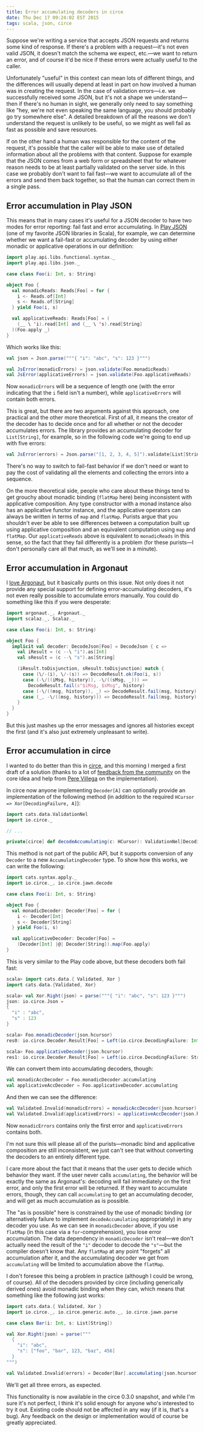 ```yaml
---
title: Error accumulating decoders in circe
date: Thu Dec 17 09:24:02 EST 2015
tags: scala, json, circe
---
```


Suppose we're writing a service that accepts JSON requests and returns some kind of response. If
there's a problem with a request—it's not even valid JSON, it doesn't match the schema we expect,
etc.—we want to return an error, and of course it'd be nice if these errors were actually useful to
the caller.

Unfortunately "useful" in this context can mean lots of different things, and the differences will
usually depend at least in part on how involved a human was in creating the request. In the case of
validation errors—i.e. we successfully received some JSON, but it's not a shape we understand—then
if there's no human in sight, we generally only need to say something like "hey, we're not even
speaking the same language, you should probably go try somewhere else". A detailed breakdown of all
the reasons we don't understand the request is unlikely to be useful, so we might as well fail as
fast as possible and save resources.

If on the other hand a human was responsible for the content of the request, it's possible that
the caller will be able to make use of detailed information about all the problems with that
content. Suppose for example that the JSON comes from a web form or spreadsheet that for whatever
reason needs to be at least partially validated on the server side. In this case we probably don't
want to fail fast—we want to accumulate all of the errors and send them back together, so that the
human can correct them in a single pass.

<!-- MORE -->

## Error accumulation in Play JSON

This means that in many cases it's useful for a JSON decoder to have two modes for error reporting:
fail fast and error accumulating. In [Play JSON][play-json] (one of my favorite JSON libraries in
Scala), for example, we can determine whether we want a fail-fast or accumulating decoder by using
either monadic or applicative operations in our definition:

```scala
import play.api.libs.functional.syntax._
import play.api.libs.json._

case class Foo(i: Int, s: String)

object Foo {
  val monadicReads: Reads[Foo] = for {
    i <- Reads.of[Int]
    s <- Reads.of[String]
  } yield Foo(i, s)

  val applicativeReads: Reads[Foo] = (
    (__ \ 'i).read[Int] and (__ \ 's).read[String]
  )(Foo.apply _)
}
```

Which works like this:

```scala
val json = Json.parse("""{ "i": "abc", "s": 123 }""")

val JsError(monadicErrors) = json.validate(Foo.monadicReads)
val JsError(applicativeErrors) = json.validate(Foo.applicativeReads)
```

Now `monadicErrors` will be a sequence of length one (with the error indicating that the `i` field
isn't a number), while `applicativeErrors` will contain both errors.

This is great, but there are two arguments against this approach, one practical and the other more
theoretical. First of all, it means the creator of the decoder has to decide once and for all
whether or not the decoder accumulates errors. The library provides an accumulating decoder for
`List[String]`, for example, so in the following code we're going to end up with five errors:

```scala
val JsError(errors) = Json.parse("[1, 2, 3, 4, 5]").validate[List[String]]
```

There's no way to switch to fail-fast behavior if we don't need or want to pay the cost of
validating all the elements and collecting the errors into a sequence.

On the more theoretical side, people who care about these things tend to get grouchy about monadic
binding (`flatMap` here) being inconsistent with applicative composition. Any type constructor with
a monad instance also has an applicative functor instance, and the applicative operators can always
be written in terms of `map` and `flatMap`. Purists argue that you shouldn't ever be able to see
differences between a computation built up using applicative composition and an equivalent
computation using `map` and `flatMap`. Our `applicativeReads` above is equivalent to `monadicReads`
in this sense, so the fact that they fail differently is a problem (for these purists—I don't
personally care all that much, as we'll see in a minute).

## Error accumulation in Argonaut

I [love Argonaut][circe-why], but it basically punts on this issue. Not only does it not provide any
special support for defining error-accumulating decoders, it's not even really possible to
accumulate errors manually. You could do something like this if you were desperate:

```scala
import argonaut._, Argonaut._
import scalaz._, Scalaz._

case class Foo(i: Int, s: String)

object Foo {
  implicit val decoder: DecodeJson[Foo] = DecodeJson { c =>
    val iResult = (c --\ "i").as[Int]
    val sResult = (c --\ "s").as[String]

    (iResult.toDisjunction, sResult.toDisjunction) match {
      case (\/-(i), \/-(s)) => DecodeResult.ok(Foo(i, s))
      case (-\/((iMsg, history)), -\/((sMsg, _))) =>
        DecodeResult.fail(s"$iMsg, $sMsg", history)
      case (-\/((msg, history)), _) => DecodeResult.fail(msg, history)
      case (_, -\/((msg, history))) => DecodeResult.fail(msg, history)
    }
  }  
}
```

But this just mashes up the error messages and ignores all histories except the first (and it's also
just extremely unpleasant to write).

## Error accumulation in circe

I wanted to do better than this in [circe][circe], and this morning I merged a first draft of a
solution (thanks to a lot of [feedback from the community][circe-85] on the core idea and help from
[Pere Villega][pvillega] on the implementation).

In circe now anyone implementing `Decoder[A]` can optionally provide an implementation of the
following method (in addition to the required `HCursor => Xor[DecodingFailure, A]`):

```scala
import cats.data.ValidationNel
import io.circe._

// ...

private[circe] def decodeAccumulating(c: HCursor): ValidationNel[DecodingFailure, A]
```

This method is not part of the public API, but it supports conversion of any `Decoder` to a new
`AccumulatingDecoder` type. To show how this works, we can write the following:

```scala
import cats.syntax.apply._
import io.circe._, io.circe.jawn.decode

case class Foo(i: Int, s: String)

object Foo {
  val monadicDecoder: Decoder[Foo] = for {
    i <- Decoder[Int]
    s <- Decoder[String]
  } yield Foo(i, s)

  val applicativeDecoder: Decoder[Foo] =
    (Decoder[Int] |@| Decoder[String]).map(Foo.apply)
}
```

This is very similar to the Play code above, but these decoders both fail fast:

```scala
scala> import cats.data.{ Validated, Xor }
import cats.data.{Validated, Xor}

scala> val Xor.Right(json) = parse("""{ "i": "abc", "s": 123 }""")
json: io.circe.Json =
{
  "i" : "abc",
  "s" : 123
}

scala> Foo.monadicDecoder(json.hcursor)
res0: io.circe.Decoder.Result[Foo] = Left(io.circe.DecodingFailure: Int)

scala> Foo.applicativeDecoder(json.hcursor)
res1: io.circe.Decoder.Result[Foo] = Left(io.circe.DecodingFailure: String)
```

We can convert them into accumulating decoders, though:

```scala
val monadicAccDecoder = Foo.monadicDecoder.accumulating
val applicativeAccDecoder = Foo.applicativeDecoder.accumulating
```

And then we can see the difference:

```scala
val Validated.Invalid(monadicErrors) = monadicAccDecoder(json.hcursor)
val Validated.Invalid(applicativeErrors) = applicativeAccDecoder(json.hcursor)
```

Now `monadicErrors` contains only the first error and `applicativeErrors` contains both.

I'm not sure this will please all of the purists—monadic bind and applicative composition are still
inconsistent, we just can't see that without converting the decoders to an entirely different type.

I care more about the fact that it means that the user gets to decide which behavior they want. If
the user never calls `accumulating`, the behavior will be exactly the same as Argonaut's: decoding
will fail immediately on the first error, and only the first error will be returned. If they want to
accumulate errors, though, they can call `accumulating` to get an accumulating decoder, and will
get as much accumulation as is possible.

The "as is possible" here is constrained by the use of monadic binding (or alternatively failure to
implement `decodeAccumulating` appropriately) in any decoder you use. As we can see in
`monadicDecoder` above, if you use `flatMap` (in this case via a `for`-comprehension), you lose
error accumulation. The data dependency in `monadicDecoder` isn't real—we don't actually need the
result of the `"i"` decoder to decode the `"s"`—but the compiler doesn't know that. Any `flatMap` at
any point "forgets" all accumulation after it, and the accumulating decoder we get from
`accumulating` will be limited to accumulation above the `flatMap`.

I don't foresee this being a problem in practice (although I could be wrong, of course). All of the
decoders provided by circe (including generically derived ones) avoid monadic binding when they can,
which means that something like the following just works:

```scala
import cats.data.{ Validated, Xor }
import io.circe._, io.circe.generic.auto._, io.circe.jawn.parse

case class Bar(i: Int, s: List[String])

val Xor.Right(json) = parse("""
  {
    "i": "abc",
    "s": ["foo", "bar", 123, "baz", 456]
  }
""")

val Validated.Invalid(errors) = Decoder[Bar].accumulating(json.hcursor)
```

We'll get all three errors, as expected.

This functionality is now available in the circe 0.3.0 snapshot, and while I'm sure it's not
perfect, I think it's solid enough for anyone who's interested to try it out. Existing code should
not be affected in any way (if it is, that's a bug). Any feedback on the design or implementation
would of course be greatly appreciated.

[argonaut]: http://argonaut.io/
[circe]: https://github.com/travisbrown/circe
[circe-85]: https://github.com/travisbrown/circe/pull/85
[circe-why]: https://github.com/travisbrown/circe#why
[play-json]: https://www.playframework.com/documentation/2.5.x/ScalaJson
[pvillega]: https://twitter.com/pvillega
